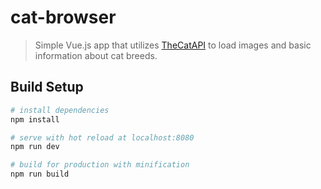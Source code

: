 # cat-browser

> Simple Vue.js app that  utilizes <a href="https://thecatapi.com/">TheCatAPI</a> to load images and basic information 
about cat breeds.   

## Build Setup

``` bash
# install dependencies
npm install

# serve with hot reload at localhost:8080
npm run dev

# build for production with minification
npm run build
```
